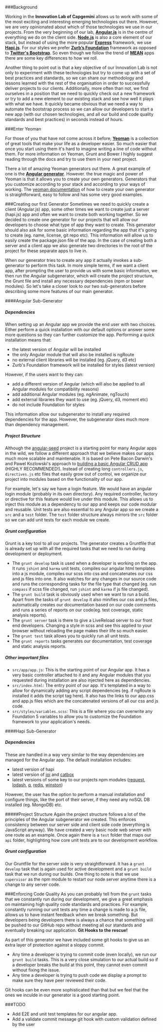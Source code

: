 ###Background

Working in the **Innovation Lab of Capgemini** allows us to work with some of the most exciting and interesting emerging technologies out there. However, we are very opinionated about which of those technologies we use in our projects. From the very beginning of our lab, **[Angular.js](http://angularjs.org)** is in the centre of everything we do on the client side. **[Node.js](http://nodejs.org/)**  is also a core element of our stack, but instead of using the more popular **[Express](http://expressjs.com/)** framework, we use **[Hapi.js](http://spumko.github.io/)**. For our styles we prefer **[Zurb’s Foundation](http://foundation.zurb.com/)** framework as opposed to **[Twitter's Bootstrap](http://getbootstrap.com/)**. So even though we follow the trend of **[MEAN](http://mean.io/)** apps there are some key differences to how we roll.

Another thing to point out is that a key objective of our Innovation Lab is not only to experiment with these technologies but try to come up with a set of best practices and standards, so we can share  our methodology and lessons learned with the rest of the organisation in order to successfully deliver projects to our clients. Additionally, more often than not, we find ourselves in a position that we need to quickly check out a new framework or try to add a new element to our existing stack and see how well it plays with what we have. It quickly became obvious that we need a way to automate the bootstrap process so we can allow our developers to start a new app (with our chosen technologies,  and all our build and code quality standards and best practices) in seconds instead of hours.

###Enter Yeoman

For those of you that have not come across it before, **[Yeoman](http://yeoman.io/)** is a collection of great tools that make your life as a developer easier. So much easier that once you start using them it's hard to imagine writing a line of code without them. For more information on Yeoman, Grunt and Bower I highly suggest reading through the docs and try to use them in your next project.

There a lot of amazing Yeoman generators out there. A great example of one is the **[Angular generator](https://github.com/yeoman/generator-angular)**. However. the true magic and power of Yeoman is that it allows you to create your own generators. Generators that you customize according to your stack and according to your ways of working. The [yeoman documentation](http://yeoman.io/generators.html) of how to create your own generator is straightforward, easy to follow and has some very good examples.

###Creating our first Generator
Sometimes we need to quickly create a client (Angular.js) app, some other times we want to create just a server (hapi.js) app and often we want to create both working together. So we decided to create one generator for our projects that will allow our developers to choose what type of app they want to create. This generator should also ask for some basic information regarding the app that it's going to create (eg. name, license, git repo etc). This information will allow us to easily create the package.json file of the app. In the case of creating both a server and a client app we also generate two directories in the root of the project for these separate apps to live in.

When our generator tries to create any app it actually invokes a sub-generator to perform this task. In more simple terms, if we want a client app, after prompting the user to provide us with some basic information, we then run the Angular subgenerator, which will create the project structure, the Grunt file and install any necessary dependencies (npm or bower modules). So let's take a closer look to our two sub-generators before describing some more features of our main generator.

####Angular Sub-Generator

##### Dependencies
When setting up an Angular app we provide the end user with two choices. Either perform a quick installation with our default options or answer some more questions so they can further customize the app. Performing a quick installation means that:

- the latest version of Angular will be installed
- the only Angular module that will also be installed is ngRoute
- no external client libraries will be installed (eg. jQuery, d3 etc)
- Zurb's Foundation framework will be installed for styles (latest version)

However, if the users want to they can:

- add a different version of Angular (which will also be applied to all Angular modules for compatibility reasons)
- add additional Angular modules (eg. ngAnimate, ngTouch)
- add external libraries they want to use (eg. jQuery, d3, moment etc)
- do not include Foundation for styles

This information allow our subgenerator to install any required dependencies for the app. However, the subgenerator does much more than dependency management. 

##### Project Structure
Although the [angular-seed](https://github.com/angular/angular-seed) project is a starting point for many Angular apps in the wild, we follow a different approach that we believe makes our apps much more scalable and maintenable. It is based on Pete Bacon Darwin's and Pawel Kozlowski's approach to [building a basic Angular CRUD app](https://github.com/angular-app/angular-app) (HIGHLY RECOMMENDED!). Instead of creating long `controllers.js`, `directives.js` etc files that easily grow out of control, we organize our project into modules based on the functionality of our app.

For example, let's say we have a login feature. We would have an angular login module (probably in its own directory). Any required controller, factory or directive for this feature would live under this module. This allows us to inject this module as a dependency to our app and keeps our code modular and reusable. 
Unit tests are also essential to any Angular app so we create a `src` and a `test` folder. The `test` folder structure always mirrors the `src` folder so we can add unit tests for each module we create.

##### Grunt configuration
Grunt is a key tool to all our projects. The generator creates a Gruntfile that is already set up with all the required tasks that we need to run during development or deployment. 

- The `grunt develop` task is used when a developer is working on the app. It runs `jshint` and `karma` unit tests, compiles our angular html templates into a js module, compiles our scss into css and concatenates our css and js files into one. It also watches for any changes in our source code and runs the corresponding tasks for the file type that changed (eg. run `compass` if scss file changed, run `jshint` and `karma` if js file changed).
- The `grunt build` task is obviously used when we want to run a build. Apart from the tasks of `grunt develop` it also minifies our css and js files, automatically creates our documentation based on our code comments and runs a series of reports on our code(eg. test coverage, static analysis reports).
- The `grunt server` task is there to give a LiveReload server to our front end developers. Changing a style in scss and see this applied to your browser without reloading the page makes their life so much easier.
- The `grunt test` task allows you to quickly run all unit tests.
- The `grunt reports` tasks generates our documentation, test coverage and static analysis reports.

##### Other important files

- `src/app/app.js`: This is the starting point of our Angular app. It has a very basic controller attached to it and any Angular modules that you requested during installation are also injected here as dependencies.
- `src/index.html`: The entry point of our app. It's templated in a way to allow for dynamically adding any script dependencies (eg. if ngRoute is installed it adds the script tag here). It also has the links to our app.css and app.js files which are the concatenated versions of all our css and js code.
- `src/styles/variables.scss`: This is a file where you can overwrite any Foundation 5 variables to allow you to customize the Foundation framework to your application's needs.

####Hapi Sub-Generator

##### Dependencies
These are handled in a way very similar to the way dependencies are managed for the Angular app. The default installation includes:

- latest version of hapi
- latest version of [joi](https://github.com/spumko/joi) and [catbox](https://github.com/spumko/catbox)
- latest versions of some key to our projects npm modules ([request](https://npmjs.org/package/request), [lodash](https://npmjs.org/package/lodash), [q](https://npmjs.org/package/q), [redis](https://npmjs.org/package/redis), [winston](https://npmjs.org/package/winston))

However, the user has the option to perform a manual installation and configure things, like the port of their server, if they need any noSQL DB installed (eg. MongoDB) etc.

#####Project Structure
Again the project structure follows a lot of the principles of the Angular subgenerator we created. This enforces consistency between our server side and client side code (everything is JavaScript anyway). We have created a very basic node web server with one route as an example. Once again there is a `test` folder that maps our `api` folder, highlighting how core unit tests are to our development workflow.

##### Grunt configuration
Our Gruntfile for the server side is very straightforward. It has a `grunt develop` task that is again used for active development and a `grunt build` task that we run during our builds. One thing to note is that we use `supervisor` as the npm module to restart our node server anytime there is a change to any server code.


###Enforcing Code Quality
As you can probably tell from the `grunt` tasks that we constantly run during our development, we give a great emphasis on maintaining high quality code standards and practices. For example, constantly running our unit tests any time a change is made to a js file, allows us to have instant feedback when we break something. But developers being developers there is always a chance that something will be pushed to our GitHub repo without meeting all our standards and eventually breaking our application. **Git Hooks to the rescue!**

As part of this generator we have included some git hooks to give us an extra layer of protection against a sloppy commit.

- Any time a developer is trying to commit code (even locally), we run our `grunt build` tasks. This is a very close simulation to our actual build so if a developer breaks the build at this point, they cannot even commit without fixing the issue. 
- Any time a developer is trying to push code we display a prompt to make sure they have peer reviewed their code.

Git hooks can be even more sophisticated than that but we feel that the ones we inculde in our generator is a good starting point.


###TODO

- Add E2E and unit test templates for our angular app.
- Add a validate commit message git hook with custom validation defined by the user

